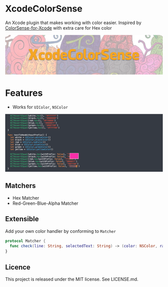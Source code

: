 XcodeColorSense
==
An Xcode plugin that makes working with color easier. Inspired by [ColorSense-for-Xcode](https://github.com/omz/ColorSense-for-Xcode) with extra care for Hex color

![](Screenshots/Banner.png)

Features
==

- Works for `UIColor`, `NSColor`

![](Screenshots/XcodeColorSense.png)

## Matchers

- Hex Matcher
- Red-Green-Blue-Alpha Matcher

## Extensible

Add your own color handler by conforming to `Matcher`

```swift
protocol Matcher {
  func check(line: String, selectedText: String) -> (color: NSColor, range: NSRange)?
}
```

Licence
--
This project is released under the MIT license. See LICENSE.md.
